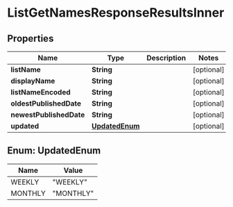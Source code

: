 

# ListGetNamesResponseResultsInner


## Properties

| Name | Type | Description | Notes |
|------------ | ------------- | ------------- | -------------|
|**listName** | **String** |  |  [optional] |
|**displayName** | **String** |  |  [optional] |
|**listNameEncoded** | **String** |  |  [optional] |
|**oldestPublishedDate** | **String** |  |  [optional] |
|**newestPublishedDate** | **String** |  |  [optional] |
|**updated** | [**UpdatedEnum**](#UpdatedEnum) |  |  [optional] |



## Enum: UpdatedEnum

| Name | Value |
|---- | -----|
| WEEKLY | &quot;WEEKLY&quot; |
| MONTHLY | &quot;MONTHLY&quot; |



